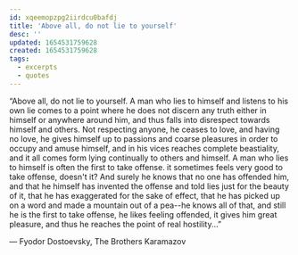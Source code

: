 ```yaml
---
id: xqeemopzpg2iirdcu0bafdj
title: 'Above all, do not lie to yourself'
desc: ''
updated: 1654531759628
created: 1654531759628
tags:
  - excerpts
  - quotes
---
```


“Above all, do not lie to yourself. A man who lies to himself and listens to his own lie comes to a point where he does not discern any truth either in himself or anywhere around him, and thus falls into disrespect towards himself and others. Not respecting anyone, he ceases to love, and having no love, he gives himself up to passions and coarse pleasures in order to occupy and amuse himself, and in his vices reaches complete beastiality, and it all comes form lying continually to others and himself. A man who lies to himself is often the first to take offense. it sometimes feels very good to take offense, doesn't it? And surely he knows that no one has offended him, and that he himself has invented the offense and told lies just for the beauty of it, that he has exaggerated for the sake of effect, that he has picked up on a word and made a mountain out of a pea--he knows all of that, and still he is the first to take offense, he likes feeling offended, it gives him great pleasure, and thus he reaches the point of real hostility...”

― Fyodor Dostoevsky, The Brothers Karamazov
